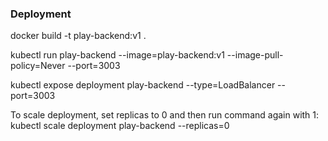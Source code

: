 ### Deployment

docker build -t play-backend:v1 .

kubectl run play-backend --image=play-backend:v1 --image-pull-policy=Never --port=3003

kubectl expose deployment play-backend --type=LoadBalancer --port=3003

To scale deployment, set replicas to 0 and then run command again with 1:
kubectl scale deployment play-backend --replicas=0

